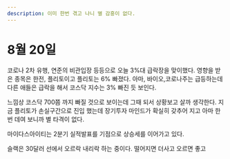 ```yaml
---
description: 이미 한번 겪고 나니 별 감흥이 없다.
---
```


# 8월 20일

코로나 2차 유행, 연준의 비관입장 등등으로 오늘 3%대 급락장을 맞이했다. 영향을 받은 종목은 한전, 플리토이고 플리토는 6% 빠졌다. 아마, 바이오,코로나주는 급등하는데 다른 애들은 급락을 해서 코스닥 지수는 3% 빠진 듯 보인다.

느낌상 코스닥 700쯤 까지 빠질 것으로 보이는데 그때 되서 상황보고 살까 생각한다. 지금 플리토가 손실구간으로 진입 했는데 장기투자 마인드가 확실히 갖추어 지고 아마 한번 데여 보니까 별 타격이 없다.

마이다스아이티는 2분기 실적발표를 기점으로 상승세를 이어가고 있다. 

슬랙은 30달러 선에서 오르락 내리락 하는 중이다. 떨어지면 더사고 오르면 좋고 

